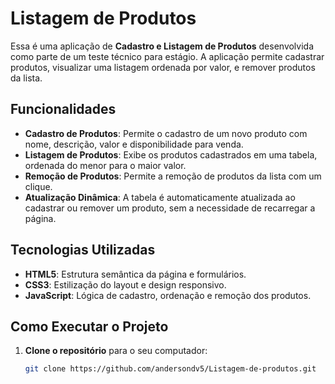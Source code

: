 # Listagem de Produtos

Essa é uma aplicação de **Cadastro e Listagem de Produtos** desenvolvida como parte de um teste técnico para estágio. A aplicação permite cadastrar produtos, visualizar uma listagem ordenada por valor, e remover produtos da lista.

## Funcionalidades

- **Cadastro de Produtos**: Permite o cadastro de um novo produto com nome, descrição, valor e disponibilidade para venda.
- **Listagem de Produtos**: Exibe os produtos cadastrados em uma tabela, ordenada do menor para o maior valor.
- **Remoção de Produtos**: Permite a remoção de produtos da lista com um clique.
- **Atualização Dinâmica**: A tabela é automaticamente atualizada ao cadastrar ou remover um produto, sem a necessidade de recarregar a página.

## Tecnologias Utilizadas

- **HTML5**: Estrutura semântica da página e formulários.
- **CSS3**: Estilização do layout e design responsivo.
- **JavaScript**: Lógica de cadastro, ordenação e remoção dos produtos.

## Como Executar o Projeto

1. **Clone o repositório** para o seu computador:
   ```bash
   git clone https://github.com/andersondv5/Listagem-de-produtos.git
